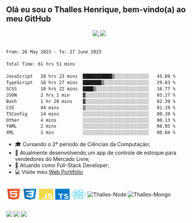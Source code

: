 ## Olá eu sou o Thalles Henrique, bem-vindo(a) ao meu GitHub

<div align="center">
  <a href="https://github.com/Thalles-HsA">
  <img height="180em" src="https://github-readme-stats.vercel.app/api?username=Thalles-HsA&show_icons=true&theme=radical&include_all_commits=true&count_private=true"/>
  <img height="180em" src="https://github-readme-stats.vercel.app/api/top-langs/?username=Thalles-HsA&exclude_repo=github-readme-stats,Pong,Freeway-JS&langs_count=5&theme=radical"/>
</div><br>
  
  <!--START_SECTION:waka-->

```txt
From: 26 May 2023 - To: 27 June 2023

Total Time: 61 hrs 51 mins

JavaScript   28 hrs 23 mins  ███████████▒░░░░░░░░░░░░░   45.89 %
TypeScript   18 hrs 27 mins  ███████▒░░░░░░░░░░░░░░░░░   29.83 %
SCSS         10 hrs 22 mins  ████▒░░░░░░░░░░░░░░░░░░░░   16.77 %
JSON         2 hrs 1 min     ▓░░░░░░░░░░░░░░░░░░░░░░░░   03.27 %
Bash         1 hr 28 mins    ▓░░░░░░░░░░░░░░░░░░░░░░░░   02.39 %
CSS          44 mins         ▒░░░░░░░░░░░░░░░░░░░░░░░░   01.19 %
TSConfig     14 mins         ░░░░░░░░░░░░░░░░░░░░░░░░░   00.39 %
Other        4 mins          ░░░░░░░░░░░░░░░░░░░░░░░░░   00.13 %
YAML         2 mins          ░░░░░░░░░░░░░░░░░░░░░░░░░   00.05 %
XML          1 min           ░░░░░░░░░░░░░░░░░░░░░░░░░   00.04 %
```

<!--END_SECTION:waka-->

  - 🎓 Cursando o 2º periodo de Ciências da Computação;
  - 🌱 Atualmente desenvolvendo um app de controle de estoque para vendedores do Mercado Livre;
  - 🎯 Atuando como Full-Stack Developer;
  - 💻 Visite meu [Web Portifólio](https://thalles-hsa.github.io/meu-portifolio-react/)
 
<div style="display: inline_block"><br>
  <img align="center" alt="Thalles-HTML" height="30" width="40" src="https://raw.githubusercontent.com/devicons/devicon/master/icons/html5/html5-original.svg">
  <img align="center" alt="Thalles-CSS" height="30" width="40" src="https://raw.githubusercontent.com/devicons/devicon/master/icons/css3/css3-original.svg">
  <img align="center" alt="Thalles-Js" height="30" width="40" src="https://raw.githubusercontent.com/devicons/devicon/master/icons/javascript/javascript-plain.svg">
  <img align="center" alt="Thalles-Ts" height="30" width="40" src="https://raw.githubusercontent.com/devicons/devicon/master/icons/typescript/typescript-plain.svg">
  <img align="center" alt="Thalles-React" height="30" width="40" src="https://raw.githubusercontent.com/devicons/devicon/master/icons/react/react-original.svg">
  <img align="center" alt="Thalles-Node" height="30" width="40" src="https://cdn.jsdelivr.net/gh/devicons/devicon/icons/nodejs/nodejs-original.svg" />
  <img align="center" alt="Thalles-Mongo" height="30" width="40" src="https://cdn.jsdelivr.net/gh/devicons/devicon/icons/mongodb/mongodb-original.svg" />
  
</div>

 ##
  
<div>
  <a href="https://www.linkedin.com/in/thalles-hsa" target="_blank"><img src="https://img.shields.io/badge/-LinkedIn-%230077B5?style=for-the-badge&logo=linkedin&logoColor=white" target="_blank"></a> 
  <a href="https://instagram.com/thalleshsa" target="_blank"><img src="https://img.shields.io/badge/-Instagram-%23E4405F?style=for-the-badge&logo=instagram&logoColor=white" target="_blank"></a>
  <a href = "mailto:thsa.henrique@gmail.com"><img src="https://img.shields.io/badge/-Gmail-%23333?style=for-the-badge&logo=gmail&logoColor=white" target="_blank"></a>
   
</div>
